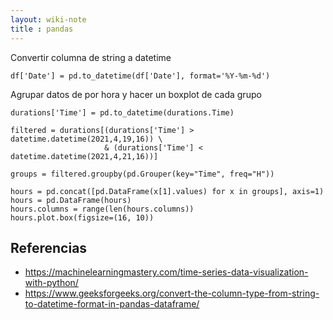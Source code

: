 ```yaml
---
layout: wiki-note
title : pandas
---
```


Convertir columna de string a datetime

    df['Date'] = pd.to_datetime(df['Date'], format='%Y-%m-%d')

Agrupar datos de por hora y hacer un boxplot de cada grupo

    durations['Time'] = pd.to_datetime(durations.Time)

    filtered = durations[(durations['Time'] > datetime.datetime(2021,4,19,16)) \
                         & (durations['Time'] < datetime.datetime(2021,4,21,16))]

    groups = filtered.groupby(pd.Grouper(key="Time", freq="H"))

    hours = pd.concat([pd.DataFrame(x[1].values) for x in groups], axis=1)
    hours = pd.DataFrame(hours)
    hours.columns = range(len(hours.columns))
    hours.plot.box(figsize=(16, 10))

## Referencias

* https://machinelearningmastery.com/time-series-data-visualization-with-python/
* https://www.geeksforgeeks.org/convert-the-column-type-from-string-to-datetime-format-in-pandas-dataframe/
